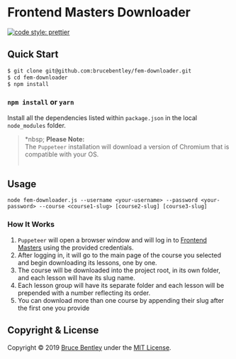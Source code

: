 # Frontend Masters Downloader

[![code style: prettier](https://img.shields.io/badge/code_style-prettier-ff69b4.svg?style=flat-square)](https://github.com/prettier/prettier)

## Quick Start

```sh
$ git clone git@github.com:brucebentley/fem-downloader.git
$ cd fem-downloader
$ npm install
```

### `npm install` or `yarn`

Install all the dependencies listed within `package.json` in the local `node_modules` folder.

> *nbsp;
> **Please Note:**  
> The `Puppeteer` installation will download a version of Chromium that is compatible with your OS.  
> &nbsp;  

## Usage

```node
node fem-downloader.js --username <your-username> --password <your-password> --course <course1-slug> [course2-slug] [course3-slug]
```

### How It Works

1. `Puppeteer` will open a browser window and will log in to [Frontend Masters](https://frontendmasters.com/) using the provided credentials.
2. After logging in, it will go to the main page of the course you selected and begin downloading its lessons, one by one.
3. The course will be downloaded into the project root, in its own folder, and each lesson will have its slug name.
4. Each lesson group will have its separate folder and each lesson will be prepended with a number reflecting its order.
5. You can download more than one course by appending their slug after the first one you provide

## Copyright & License

Copyright &copy; 2019 [Bruce Bentley](https://brucebentley/.io) under the [MIT License](https://github.com/brucebentley/slack-utilities/blob/master/LICENSE).

